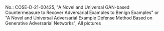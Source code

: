 No.: COSE-D-21-00425,
"A Novel and Universal GAN-based Countermeasure to Recover Adversarial Examples to Benign Examples"
or
"A Novel and Universal Adversarial Example Defense Method Based on Generative Adversarial Networks",
All pictures
